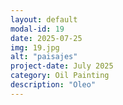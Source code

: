 ```yaml
---
layout: default
modal-id: 19
date: 2025-07-25
img: 19.jpg
alt: "paisajes"
project-date: July 2025
category: Oil Painting
description: "Oleo"
---
```

